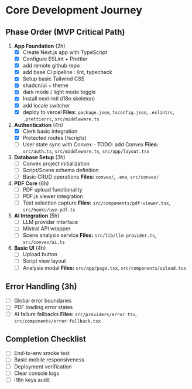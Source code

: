 # Core Development Journey

## Phase Order (MVP Critical Path)

1. **App Foundation** (2h)
   - [x] Create Next.js app with TypeScript
   - [x] Configure ESLint + Prettier
   - [x] add remote github repo
   - [x] add base CI pipeline : lint, typecheck
   - [x] Setup basic Tailwind CSS
   - [x] shadcn/ui + theme
   - [x] dark mode / light mode toggle
   - [x] Install next-intl (i18n skeleton)
   - [x] add locale switcher
   - [x] deploy to vercel
   **Files:** `package.json`, `tsconfig.json`, `.eslintrc`, `.prettierrc`, `src/middleware.ts`

2. **Authentication** (4h)
   - [x] Clerk basic integration
   - [x] Protected routes (/scripts)
   - [ ] User state sync with Convex - TODO: add Convex
   **Files:** `src/auth.ts`, `src/middleware.ts`, `src/app/layout.tsx`

3. **Database Setup** (3h)
   - [ ] Convex project initialization
   - [ ] Script/Scene schema definition
   - [ ] Basic CRUD operations
   **Files:** `convex/`, `.env`, `src/convex/`

4. **PDF Core** (6h)
   - [ ] PDF upload functionality
   - [ ] PDF.js viewer integration
   - [ ] Text selection capture
   **Files:** `src/components/pdf-viewer.tsx`, `src/hooks/use-pdf.ts`

5. **AI Integration** (5h)
   - [ ] LLM provider interface
   - [ ] Mistral API wrapper
   - [ ] Scene analysis service
   **Files:** `src/lib/llm-provider.ts`, `src/convex/ai.ts`

6. **Basic UI** (4h)
   - [ ] Upload button
   - [ ] Script view layout
   - [ ] Analysis modal
   **Files:** `src/app/page.tsx`, `src/components/upload.tsx`

## Error Handling (3h)
- [ ] Global error boundaries
- [ ] PDF loading error states
- [ ] AI failure fallbacks
**Files:** `src/providers/error.tsx`, `src/components/error-fallback.tsx`

## Completion Checklist
- [ ] End-to-env smoke test
- [ ] Basic mobile responsiveness
- [ ] Deployment verification
- [ ] Clear console logs
- [ ] i18n keys audit
